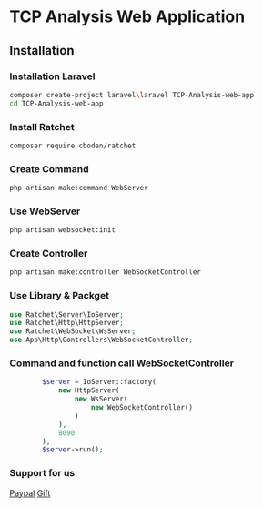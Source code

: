 # TCP Analysis Web Application

## Installation 
### Installation Laravel
```bash
composer create-project laravel\laravel TCP-Analysis-web-app
cd TCP-Analysis-web-app
```
### Install Ratchet
```bash
composer require cboden/ratchet
```
### Create Command 
```bash 
php artisan make:command WebServer
```
### Use WebServer
```bash
php artisan websocket:init
```

### Create Controller
```bash
php artisan make:controller WebSocketController
```
### Use Library & Packget 
```php
use Ratchet\Server\IoServer;
use Ratchet\Http\HttpServer;
use Ratchet\WebSocket\WsServer;
use App\Http\Controllers\WebSocketController;

```

### Command and function call WebSocketController 
```php
        $server = IoServer::factory(
            new HttpServer(
                new WsServer(
                    new WebSocketController()
                )
            ),
            8090
        );
        $server->run();

```
### Support for us
[Paypal](https://paypal.me/maaeyeng)
[Gift](https://gift.com/)
